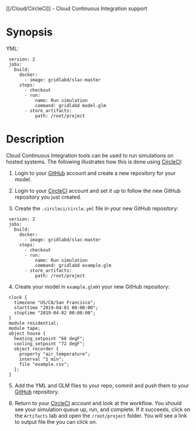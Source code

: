 [[/Cloud/CircleCI]] - Cloud Continuous Integration support

# Synopsis
YML:
~~~
 version: 2
 jobs:
   build:
     docker:
       - image: gridlabd/slac-master
     steps:
       - checkout
       - run:
           name: Run simulation
           command: gridlabd model.glm
       - store_artifacts:
           path: /root/project
~~~

# Description

Cloud Continuous Integration tools can be used to run simulations on hosted systems.  The following illustrates how this is done using [CircleCI](https://circleci.com/):

1. Login to your [GitHub](https://github.com/) account and create a new repository for your model.  

2. Login to your [CircleCI](https://circleci.com/) account and set it up to follow the new GitHub repository you just created.

3. Create the `.circleci/circle.yml` file in your new GitHub repository:

~~~
 version: 2
 jobs:
   build:
     docker:
       - image: gridlabd/slac-master
     steps:
       - checkout
       - run:
           name: Run simulation
           command: gridlabd example.glm
       - store_artifacts:
           path: /root/project
~~~

4. Create your model in `example.glm`in your new GitHub repository:

~~~
 clock {
   timezone "US/CA/San Francisco";
   starttime "2019-04-01 00:00:00";
   stoptime "2019-04-02 00:00:00";
 }
 module residential;
 module tape;
 object house {
   heating_setpoint "68 degF";
   cooling_setpoint "72 degF";
   object recorder {
     property "air_temperature";
     interval "1 min";
     file "example.csv";
   };
 }
~~~

5. Add the YML and GLM files to your repo, commit and push them to your [GitHub](https://github.com/) repository.

6. Return to your [CircleCI](https://circleci.com/) account and look at the workflow. You should see your simulation queue up, run, and complete.  If it succeeds, click on the `Artifacts` tab and open the `/root/project` folder. You will see a link to output file the you can click on.



